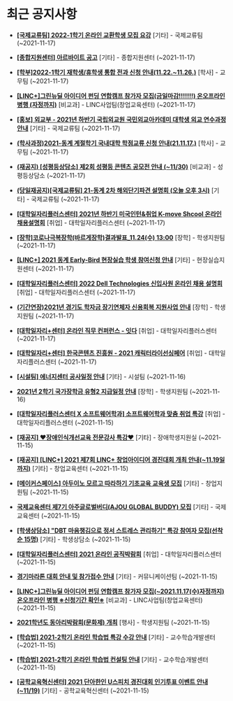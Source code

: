 # 최근 공지사항

* **[[국제교류팀] 2022-1학기 온라인 교환학생 모집 요강](http://ajou.ac.kr/kr/ajou/notice.do?mode=view&amp;articleNo=115147&amp;article.offset=0&amp;articleLimit=30)**
 [기타] - 국제교류팀 (~2021-11-17)

* **[[종합지원센터] 아르바이트 공고](http://ajou.ac.kr/kr/ajou/notice.do?mode=view&amp;articleNo=115139&amp;article.offset=0&amp;articleLimit=30)**
 [기타] - 종합지원센터 (~2021-11-17)

* **[[학부]2022-1학기 재학생/휴학생 통합 전과 신청 안내(11.22.~11.26.)](http://ajou.ac.kr/kr/ajou/notice.do?mode=view&amp;articleNo=115116&amp;article.offset=0&amp;articleLimit=30)**
 [학사] - 교무팀 (~2021-11-17)

* **[[LINC+]그린뉴딜 아이디어 펀딩 연합캠프 참가자 모집(금일마감!!!!!!!) 온오프라인 병행 (자정까지)](http://ajou.ac.kr/kr/ajou/notice.do?mode=view&amp;articleNo=115109&amp;article.offset=0&amp;articleLimit=30)**
 [비교과] - LINC사업팀(창업교육센터) (~2021-11-17)

* **[[홍보] 외교부 - 2021년 하반기 국립외교원 국민외교아카데미 대학생 외교 연수과정 안내](http://ajou.ac.kr/kr/ajou/notice.do?mode=view&amp;articleNo=115105&amp;article.offset=0&amp;articleLimit=30)**
 [기타] - 국제교류팀 (~2021-11-17)

* **[(학사과정)2021-동계 계절학기 국내대학 학점교류 신청 안내(21.11.17.)](http://ajou.ac.kr/kr/ajou/notice.do?mode=view&amp;articleNo=115104&amp;article.offset=0&amp;articleLimit=30)**
 [학사] - 교무팀 (~2021-11-17)

* **[(재공지) [성평등상담소] 제2회 성평등 콘텐츠 공모전 안내 (~11/30)](http://ajou.ac.kr/kr/ajou/notice.do?mode=view&amp;articleNo=115089&amp;article.offset=0&amp;articleLimit=30)**
 [비교과] - 성평등상담소 (~2021-11-17)

* **[(당일재공지)[국제교류팀] 21-동계 2차 해외단기파견 설명회 (오늘 오후 3시)](http://ajou.ac.kr/kr/ajou/notice.do?mode=view&amp;articleNo=115088&amp;article.offset=0&amp;articleLimit=30)**
 [기타] - 국제교류팀 (~2021-11-17)

* **[[대학일자리플러스센터] 2021년 하반기 미국인턴&amp;취업 K-move Shcool 온라인 채용설명회](http://ajou.ac.kr/kr/ajou/notice.do?mode=view&amp;articleNo=115084&amp;article.offset=0&amp;articleLimit=30)**
 [취업] - 대학일자리플러스센터 (~2021-11-17)

* **[[장학]코로나극복장학(바르게장학)결과발표_11.24(수) 13:00](http://ajou.ac.kr/kr/ajou/notice.do?mode=view&amp;articleNo=115082&amp;article.offset=0&amp;articleLimit=30)**
 [장학] - 학생지원팀 (~2021-11-17)

* **[[LINC+] 2021 동계 Early-Bird 현장실습 학생 참여신청 안내](http://ajou.ac.kr/kr/ajou/notice.do?mode=view&amp;articleNo=115080&amp;article.offset=0&amp;articleLimit=30)**
 [기타] - 현장실습지원센터 (~2021-11-17)

* **[[대학일자리플러스센터] 2022 Dell Technologies 신입사원 온라인 채용 설명회](http://ajou.ac.kr/kr/ajou/notice.do?mode=view&amp;articleNo=115079&amp;article.offset=0&amp;articleLimit=30)**
 [취업] - 대학일자리플러스센터 (~2021-11-17)

* **[(기간연장)2021년 경기도 학자금 장기연체자 신용회복 지원사업 안내](http://ajou.ac.kr/kr/ajou/notice.do?mode=view&amp;articleNo=115078&amp;article.offset=0&amp;articleLimit=30)**
 [장학] - 학생지원팀 (~2021-11-17)

* **[[대학일자리+센터] 온라인 직무 컨퍼런스 - 잇다](http://ajou.ac.kr/kr/ajou/notice.do?mode=view&amp;articleNo=115073&amp;article.offset=0&amp;articleLimit=30)**
 [취업] - 대학일자리플러스센터 (~2021-11-17)

* **[[대학일자리+센터] 한국콘텐츠 진흥원 - 2021 캐릭터라이선싱페어](http://ajou.ac.kr/kr/ajou/notice.do?mode=view&amp;articleNo=115071&amp;article.offset=0&amp;articleLimit=30)**
 [취업] - 대학일자리플러스센터 (~2021-11-17)

* **[[시설팀] 에너지센터 공사일정 안내](http://ajou.ac.kr/kr/ajou/notice.do?mode=view&amp;articleNo=115050&amp;article.offset=0&amp;articleLimit=30)**
 [기타] - 시설팀 (~2021-11-16)

* **[2021년 2학기 국가장학금 유형2 지급일정 안내](http://ajou.ac.kr/kr/ajou/notice.do?mode=view&amp;articleNo=115026&amp;article.offset=0&amp;articleLimit=30)**
 [장학] - 학생지원팀 (~2021-11-16)

* **[[대학일자리플러스센터 X 소프트웨어학과] 소프트웨어학과 맞춤 취업 특강](http://ajou.ac.kr/kr/ajou/notice.do?mode=view&amp;articleNo=115008&amp;article.offset=0&amp;articleLimit=30)**
 [취업] - 대학일자리플러스센터 (~2021-11-15)

* **[[재공지] ♥장애인식개선교육 전문강사 특강♥](http://ajou.ac.kr/kr/ajou/notice.do?mode=view&amp;articleNo=115000&amp;article.offset=0&amp;articleLimit=30)**
 [기타] - 장애학생지원실 (~2021-11-15)

* **[[재공지] [LINC+] 2021 제7회 LINC+ 창업아이디어 경진대회 개최 안내(~11.19일까지)](http://ajou.ac.kr/kr/ajou/notice.do?mode=view&amp;articleNo=114993&amp;article.offset=0&amp;articleLimit=30)**
 [기타] - 창업교육센터 (~2021-11-15)

* **[[메이커스페이스] 아두이노 모르고 따라하기 기초교육 교육생 모집](http://ajou.ac.kr/kr/ajou/notice.do?mode=view&amp;articleNo=114973&amp;article.offset=0&amp;articleLimit=30)**
 [기타] - 창업지원팀 (~2021-11-15)

* **[국제교육센터 제7기 아주글로벌버디(AJOU GLOBAL BUDDY) 모집](http://ajou.ac.kr/kr/ajou/notice.do?mode=view&amp;articleNo=114972&amp;article.offset=0&amp;articleLimit=30)**
 [기타] - 국제교육센터 (~2021-11-15)

* **[[학생상담소] &quot;DBT 마음챙김으로 정서 스트레스 관리하기&quot; 특강 참여자 모집(선착순 15명)](http://ajou.ac.kr/kr/ajou/notice.do?mode=view&amp;articleNo=114971&amp;article.offset=0&amp;articleLimit=30)**
 [기타] - 학생상담소 (~2021-11-15)

* **[[대학일자리플러스센터] 2021 온라인 공직박람회](http://ajou.ac.kr/kr/ajou/notice.do?mode=view&amp;articleNo=114969&amp;article.offset=0&amp;articleLimit=30)**
 [취업] - 대학일자리플러스센터 (~2021-11-15)

* **[경기마라톤 대회 안내 및 참가접수 안내](http://ajou.ac.kr/kr/ajou/notice.do?mode=view&amp;articleNo=114967&amp;article.offset=0&amp;articleLimit=30)**
 [기타] - 커뮤니케이션팀 (~2021-11-15)

* **[[LINC+]그린뉴딜 아이디어 펀딩 연합캠프 참가자 모집(~2021.11.17(수)자정까지) 온오프라인 병행 ※신청기간 확인※](http://ajou.ac.kr/kr/ajou/notice.do?mode=view&amp;articleNo=114966&amp;article.offset=0&amp;articleLimit=30)**
 [비교과] - LINC사업팀(창업교육센터) (~2021-11-15)

* **[2021학년도 동아리박람회(문화제) 개최](http://ajou.ac.kr/kr/ajou/notice.do?mode=view&amp;articleNo=114949&amp;article.offset=0&amp;articleLimit=30)**
 [행사] - 학생지원팀 (~2021-11-15)

* **[[학습법] 2021-2학기 온라인 학습법 특강 수강 안내](http://ajou.ac.kr/kr/ajou/notice.do?mode=view&amp;articleNo=114948&amp;article.offset=0&amp;articleLimit=30)**
 [기타] - 교수학습개발센터 (~2021-11-15)

* **[[학습법] 2021-2학기 온라인 학습법 컨설팅 안내](http://ajou.ac.kr/kr/ajou/notice.do?mode=view&amp;articleNo=114947&amp;article.offset=0&amp;articleLimit=30)**
 [기타] - 교수학습개발센터 (~2021-11-15)

* **[[공학교육혁신센터] 2021 단아한인 U스피치 경진대회 인기투표 이벤트 안내(~11/19)](http://ajou.ac.kr/kr/ajou/notice.do?mode=view&amp;articleNo=114939&amp;article.offset=0&amp;articleLimit=30)**
 [기타] - 공학교육혁신센터 (~2021-11-15)
